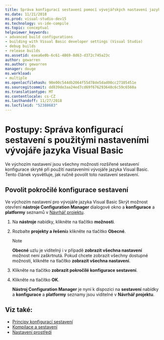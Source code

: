 ```yaml
---
title: Správa konfigurací sestavení pomocí vývojářských nastavení jazyka Visual Basic
ms.date: 11/21/2018
ms.prod: visual-studio-dev15
ms.technology: vs-ide-compile
ms.topic: conceptual
helpviewer_keywords:
- advanced build configurations
- building with Visual Basic developer settings (Visual Studio)
- debug builds
- release builds
ms.assetid: eaea6e0b-6c61-4869-8d63-d372c745a23c
author: gewarren
ms.author: gewarren
manager: douge
ms.workload:
- multiple
ms.openlocfilehash: 90e00c544db2064f55d78de5dad00cc27105451e
ms.sourcegitcommit: dd839de3aa24ed7cd69f676293648c6c59c6560a
ms.translationtype: MT
ms.contentlocale: cs-CZ
ms.lasthandoff: 11/27/2018
ms.locfileid: "52388683"
---
```

# <a name="how-to-manage-build-configurations-with-visual-basic-developer-settings-applied"></a>Postupy: Správa konfigurací sestavení s použitými nastaveními vývojáře jazyka Visual Basic

Ve výchozím nastavení jsou všechny možnosti rozšířené sestavení konfigurace skryté při použití nastaveními vývojáře jazyka Visual Basic. Tento článek vysvětluje, jak ručně povolit toto nastavení sestavení.

## <a name="enable-advanced-build-configurations"></a>Povolit pokročilé konfigurace sestavení

Ve výchozím nastavení pro vývojáře jazyka Visual Basic Skrýt možnost otevření **nástroje Configuration Manager** dialogové okno a **konfigurace** a **platformy** seznamů v [ Návrhář projektu](../ide/reference/application-page-project-designer-visual-basic.md).

1.  Na **nástroje** nabídky, klikněte na tlačítko **možnosti**.

2.  Rozbalte **projekty a řešení**a klikněte na tlačítko **Obecné**.

    > [!NOTE]
    > **Obecné** uzlu je viditelný i v případě **zobrazit všechna nastavení** možnost není zaškrtnutá. Pokud chcete zobrazit všechny dostupné možnosti, klikněte na tlačítko **zobrazit všechna nastavení**.

3.  Klikněte na tlačítko **zobrazit pokročilé konfigurace sestavení**.

4.  Klikněte na tlačítko **OK**.

     **Nástroj Configuration Manager** je nyní k dispozici na **sestavení** nabídky a **konfigurace** a **platformy** seznamy jsou viditelné v  **Návrhář projektu**.

## <a name="see-also"></a>Viz také:

- [Principy konfigurací sestavení](../ide/understanding-build-configurations.md)
- [Kompilace a sestavení](../ide/compiling-and-building-in-visual-studio.md)
- [Nastavení prostředí](../ide/environment-settings.md)
